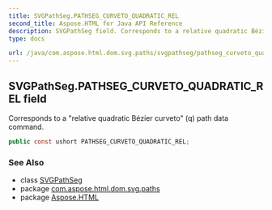 ```yaml
---
title: SVGPathSeg.PATHSEG_CURVETO_QUADRATIC_REL
second_title: Aspose.HTML for Java API Reference
description: SVGPathSeg field. Corresponds to a relative quadratic Bézier curveto q path data command
type: docs

url: /java/com.aspose.html.dom.svg.paths/svgpathseg/pathseg_curveto_quadratic_rel/
---
```

## SVGPathSeg.PATHSEG_CURVETO_QUADRATIC_REL field

Corresponds to a "relative quadratic Bézier curveto" (q) path data command.

```java
public const ushort PATHSEG_CURVETO_QUADRATIC_REL;
```

### See Also

* class [SVGPathSeg](../)
* package [com.aspose.html.dom.svg.paths](../../../com.aspose.html.dom.svg.paths/)
* package [Aspose.HTML](../../../)
